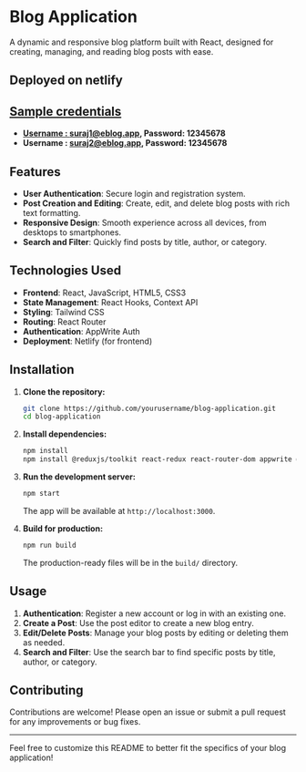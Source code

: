# Blog Application

A dynamic and responsive blog platform built with React, designed for creating, managing, and reading blog posts with ease.

## Deployed on netlify

<a href="https://eblogapp.netlify.app" />

## Sample credentials

- **Username : suraj1@eblog.app, Password: 12345678**
- **Username : suraj2@eblog.app, Password: 12345678**

## Features

- **User Authentication**: Secure login and registration system.
- **Post Creation and Editing**: Create, edit, and delete blog posts with rich text formatting.
- **Responsive Design**: Smooth experience across all devices, from desktops to smartphones.
- **Search and Filter**: Quickly find posts by title, author, or category.

## Technologies Used

- **Frontend**: React, JavaScript, HTML5, CSS3
- **State Management**: React Hooks, Context API
- **Styling**: Tailwind CSS
- **Routing**: React Router
- **Authentication**: AppWrite Auth
- **Deployment**: Netlify (for frontend)

## Installation

1. **Clone the repository:**

    ```bash
    git clone https://github.com/yourusername/blog-application.git
    cd blog-application
    ```

2. **Install dependencies:**

    ```bash
    npm install
    npm install @reduxjs/toolkit react-redux react-router-dom appwrite @tinymce/tinymce-react html-react-parse react-hook-form
    ```

3. **Run the development server:**

    ```bash
    npm start
    ```

    The app will be available at `http://localhost:3000`.

4. **Build for production:**

    ```bash
    npm run build
    ```

    The production-ready files will be in the `build/` directory.

## Usage

1. **Authentication**: Register a new account or log in with an existing one.
2. **Create a Post**: Use the post editor to create a new blog entry.
3. **Edit/Delete Posts**: Manage your blog posts by editing or deleting them as needed.
4. **Search and Filter**: Use the search bar to find specific posts by title, author, or category.

## Contributing

Contributions are welcome! Please open an issue or submit a pull request for any improvements or bug fixes.

---

Feel free to customize this README to better fit the specifics of your blog application!

